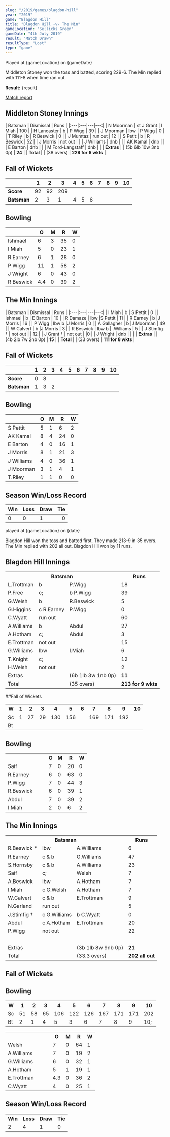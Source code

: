 ```yaml
---
slug: "/2019/games/blagdon-hill"
year: "2019"
game: "Blagdon Hill"
title: "Blagdon Hill -v- The Min"
gameLocation: "Sellicks Green"
gameDate: "4th July 2019"
result: "Match Drawn"
resultType: "Lost"
type: "game"
---
```


Played at {gameLocation} on {gameDate}

Middleton Stoney won the toss and batted, scoring 229-6. The Min replied with 111-8 when time ran out. 

**Result:** {result}

<a href="http://www.middletonstoneycc.co.uk/club-news/2019/mscc-vs-the-min-2019/">Match report</a>

## Middleton Stoney Innings

| Batsman | Dismissal | Runs |
|:---|:---|---|---:|
| N Moorman | st J Grant | I Miah | 100 |
| H Lancaster | b | P Wigg | 39 |
| J Moorman | lbw | P Wigg | 0 |
| T Riley | b | R Beswick | 0 |
| J Mumtaz | run out | 12 |
| S Petit | b | R Beswick | 52 |
| J Morris | not out | |
| J Williams | dnb | |
| AK Kamal | dnb | |
| E Barton | dnb | |
| M Ford-Langstaff | dnb | |
| **Extras** | | (5b 6lb 10w 3nb 0p) | **24** |
| **Total** | | (38 overs) | **229 for 6 wkts** |

## Fall of Wickets

| | 1 | 2 | 3 | 4 | 5 | 6 | 7 | 8 | 9 | 10 |
|---|---|---|---|---|---|---|---|---|---|---|
| **Score** | 92 | 92 | 209 | | | |
| **Batsman** | 2 | 3 | 1 | 4 | 5 | 6 | | |

## Bowling

| | O | M | R | W |
|---|---|---|---|---|
| Ishmael | 6 | 3 | 35 | 0 |
| I Miah | 5 | 0 | 23 | 1 |
| R Earney | 6 | 1 | 28 | 0 |
| P Wigg | 11 | 1 | 58 | 2 |
| J Wright | 6 | 0 | 43 | 0 |
| R Beswick | 4.4 | 0 | 39 | 2 |

## The Min Innings

| Batsman | Dismissal | Runs |
|:---|:---|---|---:|
| I Miah | b | S Pettit | 0 |
| Ishmael | b | E Barton | 10 |
| R Damaze | lbw |S Pettit | 11 |
| R Earney | b |J Morris | 16 |
| P Wigg | lbw b |J Morris | 0 |
| A Gallagher | b |J Moorman | 49 |
| W Calvert | b |J Morris | 3 |
| R Beswick | lbw b | .Williams | 5 |
| J Stimfig † | not out | | 12 |
| J Grant † | not out | |0 |
| J Wright | dnb | | |
| **Extras** | | (4b 2lb 7w 2nb 0p) | **15** |
| **Total** | | (33 overs) | **111 for 8 wkts** |

## Fall of Wickets

| | 1 | 2 | 3 | 4 | 5 | 6 | 7 | 8 | 9 | 10 |
|---|---|---|---|---|---|---|---|---|---|---|
| **Score** | 0 | 8 | | | | |
| **Batsman** | 1 | 3 | 2 | | | | | |

## Bowling

| | O | M | R | W |
|---|---|---|---|---|
| S Pettit |5 |1 |6 |2 |
| AK Kamal |8 |4 |24 |0 |
| E Barton |4 |0 |16 |1 |
| J Morris |8 |1 |21 |3 |
| J Williams |4 |0 |36 |1 |
| J Moorman |3 |1 |4 |1 |
| T.Riley | 1 | 1 | 0| 0 |

## Season Win/Loss Record

| Win | Loss | Draw |Tie |
|:---|:---|:---|---:|
| 0 | 0 | 1 | 0 |



played at {gameLocation} on {date}

Blagdon Hill won the toss and batted first. They made 213-9 in 35 overs. The Min replied with 202 all out. Blagdon Hill won by 11 runs.


## Blagdon Hill Innings

<table class="listing">
<tbody>
<tr>
<th colspan="3">Batsman</th>
<th>Runs</th>
</tr>
<tr>
<td class="bold">L.Trottman</td>
<td>b</td><td>P.Wigg</td>
<td>18</td>
</tr>
<tr>
<td class="bold">P.Free</td>
<td>c;</td><td>b P.Wigg</td>
<td>39</td>
</tr>
<tr>
<td class="bold">G.Welsh</td>
<td>b</td><td>R.Beswick</td>
<td>5</td>
</tr>
<tr>
<td class="bold">G.Higgins</td>
<td>c R.Earney</td><td>P.Wigg</td>
<td>0</td>
</tr>
<tr>
<td class="bold">C.Wyatt</td>
<td>run out</td><td>&nbsp;</td>
<td>60</td>
</tr>
<tr>
<td class="bold">A.Williams</td>
<td>b</td><td>Abdul</td>
<td>27</td>
</tr>
<tr>
<td class="bold">A.Hotham</td>
<td>c;</td><td>Abdul</td>
<td>3</td>
</tr>
<tr>
<td class="bold">E.Trottman</td>
<td>not out</td><td>&nbsp;</td>
<td>15</td>
</tr>
<tr>
<td class="bold">G.Williams</td>
<td>lbw</td><td>I.Miah</td>
<td>6</td>
</tr>
<tr>
<td class="bold">T.Knight</td>
<td>c;</td><td>&nbsp;</td>
<td>12</td>
</tr>
<tr>
<td class="bold">H.Welsh</td>
<td>not out</td><td>&nbsp;</td>
<td>2</td>
</tr>
<tr>
<td class="bold" colspan="2">Extras</td>
<td>(6b 1lb 3w 1nb 0p)</td>
<td><strong>11</strong></td>
</tr>
<tr>
<td class="bold" colspan="2">Total</td>
<td>(35 overs)</td>
<td><strong>213 for 9 wkts </strong></td>
</tr>
</tbody>
</table>

##Fall of Wickets

<table class="listing">
<tbody>
<tr>
<th class="bold">W</th>
<th>1</th>
<th>2</th>
<th>3</th>
<th>4</th>
<th>5</th>
<th>6</th>
<th>7</th>
<th>8</th>
<th>9</th>
<th>10</th>
</tr>
<tr>
<td class="bold">Sc</td>
<td>1</td>
<td>27</td>
<td>29</td>
<td>130</td>
<td>156</td>
<td></td>
<td>169</td>
<td>171</td>
<td>192</td>
<td></td>
</tr>
<tr>
<td class="bold">Bt</td>
<td>&nbsp;</td>
<td>&nbsp;</td>
<td>&nbsp;</td>
<td>&nbsp;</td>
<td>&nbsp;</td>
<td>&nbsp;</td>
<td>&nbsp;</td>
<td>&nbsp;</td>
<td>&nbsp;</td>
<td></td>
</tr>
</tbody>
</table>

## Bowling

<table class="listing">
<tbody>
<tr>
<th width="50%">&nbsp;</th>
<th>O</th>
<th>M</th>
<th>R</th>
<th>W</th>
</tr>
<tr>
<td class="bold">Saif</td>
<td>7</td>
<td>0</td>
<td>20</td>
<td>0</td>
</tr>
<tr>
<td class="bold">R.Earney</td>
<td>6</td>
<td>0</td>
<td>63</td>
<td>0</td>
</tr>
<tr>
<td class="bold">P.Wigg</td>
<td>7</td>
<td>0</td>
<td>44</td>
<td>3</td>
</tr>
<tr>
<td class="bold">R.Beswick</td>
<td>6</td>
<td>0</td>
<td>39</td>
<td>1</td>
</tr>
<tr>
<td class="bold">Abdul</td>
<td>7</td>
<td>0</td>
<td>39</td>
<td>2</td>
</tr>
<tr>
<td class="bold">I.Miah</td>
<td>2</td>
<td>0</td>
<td>6</td>
<td>2</td>
</tr>
</tbody>
</table>

## The Min Innings

<table class="listing">
<tbody>
<tr>
<th colspan="3">Batsman</th>
<th>Runs</th>
</tr>
<tr>
<td class="bold">R.Beswick *</td>
<td>lbw</td><td>A.Williams</td>
<td>6</td>
</tr>
<tr>
<td class="bold">R.Earney</td>
<td>c &amp; b</td><td>G.Williams</td>
<td>47</td>
</tr>
<tr>
<td class="bold">S.Hornsby</td>
<td>c &amp; b</td><td>A.Williams</td>
<td>23</td>
</tr>
<tr>
<td class="bold">Saif</td>
<td>c;</td><td>Welsh</td>
<td>7</td>
</tr>
<tr>
<td class="bold">A.Beswick</td>
<td>lbw</td><td>A.Hotham</td>
<td>7</td>
</tr>
<tr>
<td class="bold">I.Miah</td>
<td>c G.Welsh</td><td>A.Hotham</td>
<td>7</td>
</tr>
<tr>
<td class="bold">W.Calvert</td>
<td>c &amp; b</td><td>E.Trottman</td>
<td>9</td>
</tr>
<tr>
<td class="bold">N.Garland</td>
<td>run out</td><td>&nbsp;</td>
<td>5</td>
</tr>
<tr>
<td class="bold">J.Stimfig †</td>
<td>c G.Williams</td><td>b C.Wyatt</td>
<td>0</td>
</tr>
<tr>
<td class="bold">Abdul</td>
<td>c A.Hotham</td><td>E.Trottman</td>
<td>20</td>
</tr>
<tr>
<td class="bold">P.Wigg</td>
<td>not out</td><td>&nbsp;</td>
<td>22</td>
</tr>
<tr>
<td class="bold"></td>
<td></td><td>&nbsp;</td>
<td>&nbsp;</td>
</tr>
<tr>
<td class="bold" colspan="2">Extras</td>
<td>(3b 1lb 8w 9nb 0p)</td>
<td><strong>21</strong></td>
</tr>
<tr>
<td class="bold" colspan="2">Total</td>
<td>(33.3 overs)</td>
<td><strong>202 all out</strong></td>
</tr>
</tbody>
</table>

## Fall of Wickets

<table class="listing">
<tbody>
<tr>
<th class="bold">W</th>
<th>1</th>
<th>2</th>
<th>3</th>
<th>4</th>
<th>5</th>
<th>6</th>
<th>7</th>
<th>8</th>
<th>9</th>
<th>10</th>
</tr>
<tr>
<td class="bold">Sc</td>
<td>51</td>
<td>58</td>
<td>65</td>
<td>106</td>
<td>122</td>
<td>126</td>
<td>167</td>
<td>171</td>
<td>171</td>
<td>202</td>
</tr>
<tr>
<td class="bold">Bt</td>
<td>2</td>
<td>1</td>
<td>4</td>
<td>5</td>
<td>3</td>
<td>6</td>
<td>7</td>
<td>8</td>
<td>9</td>
<td>10;</td>

## Bowling

<table class="listing" cellspacing="1">
<tbody>
<tr>
<th width="50%">&nbsp;</th>
<th>O</th>
<th>M</th>
<th>R</th>
<th>W</th>
</tr>
<tr>
<td class="bold">Welsh</td>
<td>7</td>
<td>0</td>
<td>64</td>
<td>1</td>
</tr>
<tr>
<td class="bold">A.Williams</td>
<td>7</td>
<td>0</td>
<td>19</td>
<td>2</td>
</tr>
<tr>
<td class="bold">G.Williams</td>
<td>6</td>
<td>0</td>
<td>32</td>
<td>1</td>
</tr>
<tr>
<td class="bold">A.Hotham</td>
<td>5</td>
<td>1</td>
<td>19</td>
<td>1</td>
</tr>
<tr>
<td class="bold">E.Trottman</td>
<td>4.3</td>
<td>0</td>
<td>36</td>
<td>2</td>
</tr>
<tr>
<td class="bold">C.Wyatt</td>
<td>4</td>
<td>0</td>
<td>25</td>
<td>1</td>
</tr>
</tbody>
</table>

## Season Win/Loss Record

<table class="listing" cellspacing="2">
<tbody>
<tr>
<th>Win</th>
<th>Loss</th>
<th>Draw</th>
<th>Tie</th>
</tr>
<tr>
<td>2</td>
<td>4</td>
<td>1</td>
<td>0</td>
</tr>
</tbody>
</table>
</div>
